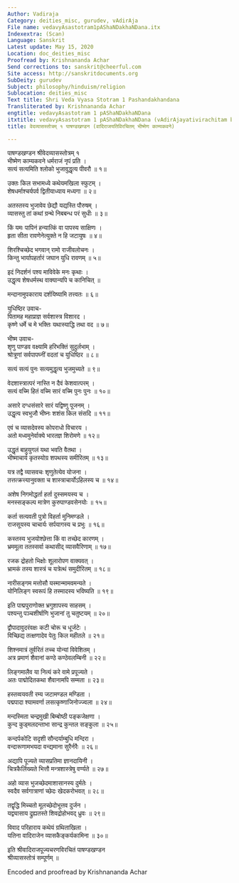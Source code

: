 ```yaml
---
Author: Vadiraja
Category: deities_misc, gurudev, vAdirAja
File name: vedavyAsastotram1pAShaNDakhaNDana.itx
Indexextra: (Scan)
Language: Sanskrit
Latest update: May 15, 2020
Location: doc_deities_misc
Proofread by: Krishnananda Achar
Send corrections to: sanskrit@cheerful.com
Site access: http://sanskritdocuments.org
SubDeity: gurudev
Subject: philosophy/hinduism/religion
Sublocation: deities_misc
Text title: Shri Veda Vyasa Stotram 1 Pashandakhandana
Transliterated by: Krishnananda Achar
engtitle: vedavyAsastotram 1 pAShaNDakhaNDana
itxtitle: vedavyAsastotram 1 pAShaNDakhaNDana (vAdirAjayativirachitam bhIShmeNa kAmyakavane)
title: वेदव्यासस्तोत्रम् १ पाषण्डखण्डन (वादिराजयतिविरचितम् भीष्मेण काम्यकवने)

---
```

  
 पाषण्डखण्डन श्रीवेदव्यासस्तोत्रम् १   
भीष्मेण काम्यकवने धर्मराजं नृपं प्रति ।  
सत्यं सत्यमिति श्लोको भुजावुद्धृत्य पीवरौ ॥ १॥  
  
उक्तः किल सभामध्ये कथेयमखिला स्फुटम् ।  
शेषधर्माश्चर्यपर्व द्वितीयाध्याय मध्यगा ॥ २॥  
  
अतस्तस्य भुजावेव छेद्यौ यद्यस्ति पौरुषम् ।  
व्यासस्तु तां कथां ग्रन्थे निबबन्ध परं सुधीः ॥ ३॥  
  
किं यमः पापिनं हन्यात्किं वा पापस्य साक्षिणः ।  
हृता सीता रावणेनेत्युक्ते न हि जटायुषः ॥ ४॥  
  
शिरश्चिच्छेद भगवान् रामो राजीवलोचनः ।  
किन्तु भार्यापहर्तारं जघान युधि रावणम् ॥ ५॥  
  
इदं निदर्शनं पश्य माविवेके मनः कृथाः ।  
उद्धृत्य शेषधर्मस्थ वाक्यान्यपि च कानिचित् ॥  
  
मन्दानामुपकाराय दर्शयिष्यामि तत्त्वतः ॥ ६॥  
  
युधिष्ठिर उवाच-  
पितामह महाप्राज्ञ सर्वशास्त्र विशारद ।  
कृष्णे धर्मे च मे भक्तिः यथास्याद्धि तथा वद ॥ ७॥  
  
भीष्म उवाच-  
शृणु पाण्डव वक्ष्यामि हरिभक्तिं सुदुर्लभाम् ।  
श्रोत्रूणां सर्वपापघ्नीं वदतां च युधिष्ठिर ॥ ८॥  
  
सत्यं सत्यं पुनः सत्यमुद्धृत्य भुजमुच्यते ॥ ९॥  
  
वेदशास्त्रात्परं नास्ति न दैवं केशवात्परम् ।  
सत्यं वच्मि हितं वच्मि सारं वच्मि पुनः पुनः ॥ १०॥  
  
असारे दग्धसंसारे सारं यद्विष्णु पूजनम् ।  
उद्धृत्य स्वभुजौ भीष्नः शशंस किल संसदि ॥ ११॥  
  
एवं च व्यासदेवस्य कोपराधो विचारय ।  
अतो मध्वमुनेर्वाक्ये भारतज्ञ शिरोमणे ॥ १२॥  
  
उद्धृतं बाहुयुगलं यथा भवति वैतथा ।  
भीष्माचार्य कृतस्योग्र शपथस्य समीरितम् ॥ १३॥  
  
यत्र तद्वै व्यासवचः शृणुतेत्येव योजना ।  
तत्तत्क्रत्त्यानुवक्ता च शास्त्राचार्योऽहिलस्य च ॥ १४॥  
  
अशेष निगमोद्धर्ता हर्ता दुस्समयस्य च ।  
मनस्सङ्कल्प मात्रेण कुरुपाण्डवसेनयोः ॥ १५॥  
  
कर्ता सत्यवती पुत्रो विहर्ता मुनिमण्डले ।  
राजसूयस्य चाचार्यः सर्पयागस्य च प्रभुः ॥ १६॥  
  
कस्तस्य भुजयोश्छेत्ता किं वा तच्छेद कारणम् ।  
भ्रममूला ततस्सर्वा कथासीद् व्यासवैरिणाम् ॥ १७॥  
  
रजक द्रोहतो भिक्षोः शूलारोपण वाक्यवत् ।  
भ्रामकं तस्य शास्त्रं च यत्रेत्थं समुदीरितम् ॥ १८॥  
  
नारीसङ्गम मत्तोसौ यस्मान्मामवमन्यते ।  
योनिलिङ्ग स्वरूपं हि तस्मादस्य भविष्यति ॥ १९॥  
  
इति पाद्मपुराणोक्त भ्रगुशापस्य साहसम् ।  
पश्यन्तु पञ्चशीर्षाणि भुजानां तु चतुष्टयम् ॥ २०॥  
  
द्वौपादावुदरंवक्षः कटी चोरू च धूर्जटेः ।  
विच्छिद्य तत्क्षणादेव पेतुः किल महीतले ॥ २१॥  
  
शिश्नमात्रं तूर्वरितं तच्च योन्यां विवेशितम् ।  
अत्र प्रमाणं शैवानां कण्ठे कण्ठेवलम्बिनी ॥ २२॥  
  
लिङ्गमालैव या नित्यं करे वामे प्रपूज्यते ।  
अतः पाद्मोदितकथा शैवानामपि सम्मता ॥ २३॥  
  
हस्तव्वयवती रम्य जटामण्डल मण्डिता ।  
पद्मपादा श्यामवर्णा लसत्कृष्णाजिनोज्ज्वला ॥ २४॥  
  
मन्दस्मिता चन्द्रमुखी बिम्बोष्ठी पङ्कजेक्षणा ।  
कुन्द कुड्मलदन्ताभा सान्द्र कुन्तल सङ्कुला ॥ २५॥  
  
कन्दर्पकोटि सदृशी सौन्दर्याम्बुधि मन्दिरा ।  
वन्दारूणामभयदा वन्द्यमाना सुरैर्नरैः ॥ २६॥  
  
अद्यापि पूज्यते व्यासप्रतिमा ज्ञानदायिनी ।  
चित्रकैर्लिख्यते भित्तौ मन्त्रशास्त्रेषु वर्ण्यते ॥ २७॥  
  
अहो व्यास भुजच्छेदमाशासानस्य दुर्मतेः ।  
स्वदैव सर्वगात्राणां च्छेदः खेदकरोभवत् ॥ २८॥  
  
तद्वृद्धि मिच्चतो मूलच्छेदोभूत्तव दुर्जन ।  
यद्व्यासाय द्रुह्यतस्ते शिवद्रोहोभवद् ध्रुवः ॥ २९॥  
  
विवाद परिहाराय कथेयं ग्रथिताखिला ।  
यतिना वादिराजेन व्यासकैङ्कर्यकामिना ॥ ३०॥  
  
इति श्रीवादिराजपूज्यचरणविरचितं पाषण्डखण्डन  
                 श्रीव्यासस्तोत्रं सम्पूर्णम् ॥  
  
  
Encoded and proofread by Krishnananda Achar   
  
